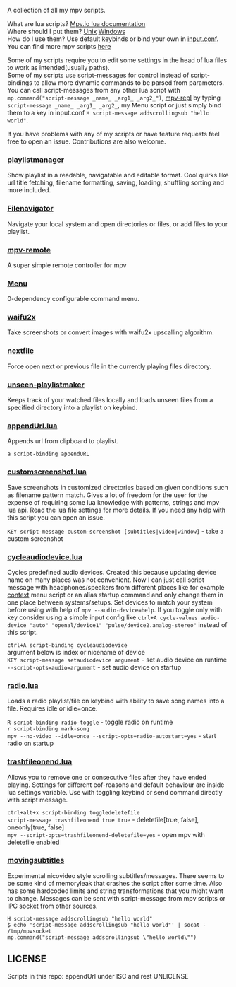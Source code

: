 A collection of all my mpv scripts. 
  
What are lua scripts? [Mpv.io lua documentation](https://mpv.io/manual/master/#lua-scripting)  
Where should I put them? [Unix](https://mpv.io/manual/stable/#files) [Windows](https://mpv.io/manual/stable/#files-on-windows)  
How do I use them? Use default keybinds or bind your own in [input.conf](https://mpv.io/manual/stable/#input-conf).  
You can find more mpv scripts [here](https://github.com/mpv-player/mpv/wiki/User-Scripts)

Some of my scripts require you to edit some settings in the head of lua files to work as intended(usually paths).  
Some of my scripts use script-messages for control instead of script-bindings to allow more dynamic commands to be parsed from parameters. You can call script-messages from any other lua script with `mp.command("script-message _name_ _arg1_ _arg2_")`, [mpv-repl](https://github.com/rossy/mpv-repl) by typing `script-message _name_ _arg1_ _arg2_`, my Menu script or just simply bind them to a key in input.conf `H script-message addscrollingsub "hello world"`.  

If you have problems with any of my scripts or have feature requests feel free to open an issue. Contributions are also welcome.  

### [playlistmanager](https://github.com/jonniek/Mpv-Playlistmanager) 
Show playlist in a readable, navigatable and editable format. Cool quirks like url title fetching, filename formatting, saving, loading, shuffling sorting and more included.

### [Filenavigator](https://github.com/jonniek/mpv-filenavigator)
Navigate your local system and open directories or files, or add files to your playlist.

### [mpv-remote](https://github.com/jonniek/mpv-remote)
A super simple remote controller for mpv

### [Menu](https://github.com/jonniek/mpv-menu)
0-dependency configurable command menu.

### [waifu2x](https://github.com/jonniek/mpv-waifu2x)  
Take screenshots or convert images with waifu2x upscalling algorithm.

### [nextfile](https://github.com/jonniek/mpv-nextfile)  
Force open next or previous file in the currently playing files directory.

### [unseen-playlistmaker](https://github.com/jonniek/unseen-playlistmaker)
Keeps track of your watched files locally and loads unseen files from a specified directory into a playlist on keybind.  

### [appendUrl.lua](https://github.com/jonniek/mpv-scripts/blob/master/appendURL.lua)  
Appends url from clipboard to playlist.  
  
`a script-binding appendURL`

### [customscreenshot.lua](https://github.com/jonniek/mpv-scripts/blob/master/customscreenshot.lua)
Save screenshots in customized directories based on given conditions such as filename pattern match. Gives a lot of freedom for the user for the expense of requiring some lua knowledge with patterns, strings and mpv lua api. Read the lua file settings for more details. If you need any help with this script you can open an issue.  
  
`KEY script-message custom-screenshot [subtitles|video|window]` - take a custom screenshot  

### [cycleaudiodevice.lua](https://github.com/jonniek/mpv-scripts/blob/master/cycleaudiodevice.lua)
Cycles predefined audio devices. Created this because updating device name on many places was not convenient. Now I can just call script message with headphones/speakers from different places like for example [context](https://gist.github.com/avih/bee746200b5712220b8bd2f230e535de) menu script or an alias startup command and only change them in one place between systems/setups. Set devices to match your system before using with help of `mpv --audio-device=help`. If you toggle only with key consider using a simple input config like `ctrl+A cycle-values audio-device "auto" "openal/device1" "pulse/device2.analog-stereo"` instead of this script.  
  
`ctrl+A script-binding cycleaudiodevice`  
argument below is index or nicename of device  
`KEY script-message setaudiodevice argument` - set audio device on runtime  
`--script-opts=audio=argument` - set audio device on startup  

### [radio.lua](https://github.com/jonniek/mpv-scripts/blob/master/radio.lua)  
Loads a radio playlist/file on keybind with ability to save song names into a file. Requires idle or idle=once.  
  
`R script-binding radio-toggle` - toggle radio on runtime  
`r script-binding mark-song`  
`mpv --no-video --idle=once --script-opts=radio-autostart=yes` - start radio on startup  

### [trashfileonend.lua](https://github.com/jonniek/mpv-scripts/blob/master/trashfileonend.lua)  
Allows you to remove one or consecutive files after they have ended playing. Settings for different eof-reasons and default behaviour are inside lua settings variable. Use with toggling keybind or send command directly with script message.  
  
`ctrl+alt+x script-binding toggledeletefile`  
`script-message trashfileonend true true` - deletefile[true, false], oneonly[true, false]  
`mpv --script-opts=trashfileonend-deletefile=yes` - open mpv with deletefile enabled
  
### [movingsubtitles](https://gist.github.com/jonniek/c3fed06cd7990518e8b2389f48ba3619)
Experimental nicovideo style scrolling subtitles/messages. There seems to be some kind of memoryleak that crashes the script after some time. Also has some hardcoded limits and string transformations that you might want to change. Messages can be sent with script-message from mpv scripts or IPC socket from other sources.  
  
`H script-message addscrollingsub "hello world"`  
`$ echo 'script-message addscrollingsub "hello world"' | socat - /tmp/mpvsocket`  
`mp.command("script-message addscrollingsub \"hello world\"")`

## LICENSE
Scripts in this repo: appendUrl under ISC and rest UNLICENSE
